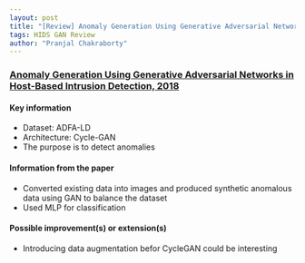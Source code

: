 ```yaml
---
layout: post
title: "[Review] Anomaly Generation Using Generative Adversarial Networks in Host-Based Intrusion Detection"
tags: HIDS GAN Review
author: "Pranjal Chakraborty"
---
```


### [Anomaly Generation Using Generative Adversarial Networks in Host-Based Intrusion Detection, 2018](https://ieeexplore.ieee.org/abstract/document/8796769)

#### Key information
* Dataset: ADFA-LD
* Architecture: Cycle-GAN
* The purpose is to detect anomalies

#### Information from the paper
* Converted existing data into images and produced synthetic anomalous data using GAN to balance the dataset
* Used MLP for classification

#### Possible improvement(s) or extension(s)
* Introducing data augmentation befor CycleGAN could be interesting
